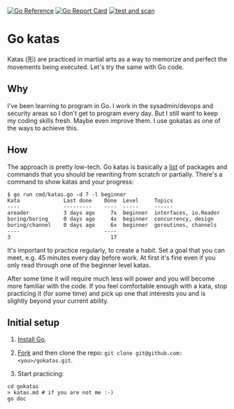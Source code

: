[![Go Reference](https://pkg.go.dev/badge/github.com/jreisinger/gokatas.svg)](https://pkg.go.dev/github.com/jreisinger/gokatas)
[![Go Report Card](https://goreportcard.com/badge/github.com/jreisinger/gokatas)](https://goreportcard.com/report/github.com/jreisinger/gokatas)
[![test and scan](https://github.com/jreisinger/gokatas/actions/workflows/test-scan.yaml/badge.svg)](https://github.com/jreisinger/gokatas/actions/workflows/test-scan.yaml)

# Go katas

Katas (形) are practiced in martial arts as a way to memorize and perfect the
movements being executed. Let's try the same with Go code.

## Why

I've been learning to program in Go. I work in the sysadmin/devops and security
areas so I don't get to program every day. But I still want to keep my coding
skills fresh. Maybe even improve them. I use gokatas as one of the ways to
achieve this.

## How

The approach is pretty low-tech. Go katas is basically a
[list](https://pkg.go.dev/github.com/jreisinger/gokatas#section-directories) of
packages and commands that you should be rewriting from scratch or partially.
There's a command to show katas and your progress:

```
$ go run cmd/katas.go -d 7 -l beginner
Kata              Last done    Done  Level     Topics
----              ---------    ----  -----     ------
areader           3 days ago     7x  beginner  interfaces, io.Reader
boring/boring     0 days ago     4x  beginner  concurrency, design
boring/channel    0 days ago     6x  beginner  goroutines, channels
----                           ----
3                                17
```

It's important to practice regularly, to create a habit. Set a goal that you can
meet, e.g. 45 minutes every day before work. At first it's fine even if you only
read through one of the beginner level katas.

After some time it will require much less will power and you will become more
familiar with the code.  If you feel comfortable enough with a kata, stop
practicing it (for some time) and pick up one that interests you and is slightly
beyond your current ability.

## Initial setup

1) [Install Go](https://go.dev/doc/install).

2) [Fork](https://github.com/jreisinger/gokatas/fork) and then clone the repo: `git clone git@github.com:<you>/gokatas.git`.

3) Start practicing:

```
cd gokatas
> katas.md # if you are not me :-)
go doc
```
